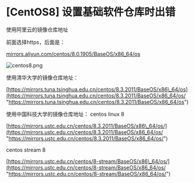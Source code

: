 # [CentOS8] 设置基础软件仓库时出错

使用阿里云的镜像仓库地址

前面选择https，后面是：

[mirrors.aliyun.com/centos/8.0.1905/BaseOS/x86\_64/os](https://mirrors.aliyun.com/centos/8.0.1905/BaseOS/x86_64/os/ "mirrors.aliyun.com/centos/8.0.1905/BaseOS/x86_64/os")

![centos8.png](<https://cdn.nlark.com/yuque/0/2019/png/133147/1577327954222-822cff46-fb93-4689-b9d2-ed75e9bb0108.png#align=left\&display=inline\&height=609\&margin=\[object Object]\&name=centos8.png\&originHeight=609\&originWidth=809\&size=74196\&status=done\&style=none\&width=809> "centos8.png")

使用清华大学的镜像仓库地址：

[https://mirrors.tuna.tsinghua.edu.cn/centos/8.3.2011/BaseOS/x86\_64/os](https://mirrors.tuna.tsinghua.edu.cn/centos/8.3.2011/BaseOS/x86_64/os/ "https://mirrors.tuna.tsinghua.edu.cn/centos/8.3.2011/BaseOS/x86_64/os")

使用中国科技大学的镜像仓库地址：
centos linux 8

[https://mirrors.ustc.edu.cn/centos/8.3.2011/BaseOS/x86\_64/os/](https://mirrors.ustc.edu.cn/centos/8.3.2011/BaseOS/x86_64/os/ "https://mirrors.ustc.edu.cn/centos/8.3.2011/BaseOS/x86_64/os/")

centos stream 8

[https://mirrors.ustc.edu.cn/centos/8-stream/BaseOS/x86\_64/os/](https://mirrors.ustc.edu.cn/centos/8-stream/BaseOS/x86_64/os/ "https://mirrors.ustc.edu.cn/centos/8-stream/BaseOS/x86_64/os/")
